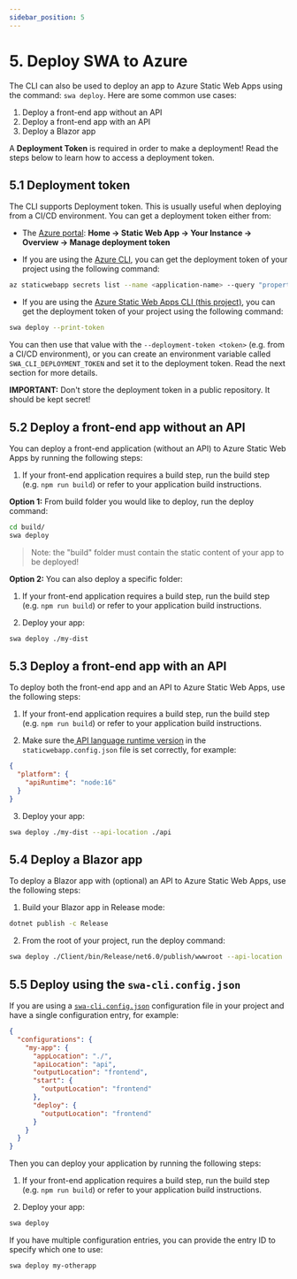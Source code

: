 ```yaml
---
sidebar_position: 5
---
```


# 5. Deploy SWA to Azure


The CLI can also be used to deploy an app to Azure Static Web Apps using the command: `swa deploy`. Here are some common use cases:

1. Deploy a front-end app without an API
2. Deploy a front-end app with an API
3. Deploy a Blazor app

A **Deployment Token** is required in order to make a deployment! Read the steps below to learn how to access a deployment token.

## 5.1 Deployment token

The CLI supports Deployment token. This is usually useful when deploying from a CI/CD environment. You can get a deployment token either from:

- The [Azure portal](https://portal.azure.com/): **Home → Static Web App → Your Instance → Overview → Manage deployment token**

- If you are using the [Azure CLI](https://aka.ms/azcli), you can get the deployment token of your project using the following command:

```bash
az staticwebapp secrets list --name <application-name> --query "properties.apiKey"
```

- If you are using the [Azure Static Web Apps CLI (this project)](https://aka.ms/swa/cli-local-development), you can get the deployment token of your project using the following command:

```bash
swa deploy --print-token
```

You can then use that value with the `--deployment-token <token>` (e.g. from a CI/CD environment), or you can create an environment variable called `SWA_CLI_DEPLOYMENT_TOKEN` and set it to the deployment token. Read the next section for more details.

**IMPORTANT:** Don't store the deployment token in a public repository. It should be kept secret!

## 5.2 Deploy a front-end app without an API

You can deploy a front-end application (without an API) to Azure Static Web Apps by running the following steps:

1. If your front-end application requires a build step, run the build step (e.g. `npm run build`) or refer to your application build instructions.

**Option 1:** From build folder you would like to deploy, run the deploy command:

```bash
cd build/
swa deploy
```

> Note: the "build" folder must contain the static content of your app to be deployed!

**Option 2:** You can also deploy a specific folder:

1. If your front-end application requires a build step, run the build step (e.g. `npm run build`) or refer to your application build instructions.

2. Deploy your app:

```bash
swa deploy ./my-dist
```

## 5.3 Deploy a front-end app with an API

To deploy both the front-end app and an API to Azure Static Web Apps, use the following steps:

1. If your front-end application requires a build step, run the build step (e.g. `npm run build`) or refer to your application build instructions.

2. Make sure the[ API language runtime version](https://docs.microsoft.com/en-us/azure/static-web-apps/configuration#platform) in the `staticwebapp.config.json` file is set correctly, for example:

```json
{
  "platform": {
    "apiRuntime": "node:16"
  }
}
```

3. Deploy your app:

```bash
swa deploy ./my-dist --api-location ./api
```

## 5.4 Deploy a Blazor app

To deploy a Blazor app with (optional) an API to Azure Static Web Apps, use the following steps:

1. Build your Blazor app in Release mode:

```bash
dotnet publish -c Release
```

2. From the root of your project, run the deploy command:

```bash
swa deploy ./Client/bin/Release/net6.0/publish/wwwroot --api-location ./Api
```

## 5.5 Deploy using the `swa-cli.config.json`

If you are using a [`swa-cli.config.json`](#swa-cli.config.json) configuration file in your project and have a single configuration entry, for example:

```json
{
  "configurations": {
    "my-app": {
      "appLocation": "./",
      "apiLocation": "api",
      "outputLocation": "frontend",
      "start": {
        "outputLocation": "frontend"
      },
      "deploy": {
        "outputLocation": "frontend"
      }
    }
  }
}
```

Then you can deploy your application by running the following steps:

1. If your front-end application requires a build step, run the build step (e.g. `npm run build`) or refer to your application build instructions.

2. Deploy your app:

```bash
swa deploy
```

If you have multiple configuration entries, you can provide the entry ID to specify which one to use:

```bash
swa deploy my-otherapp
```
